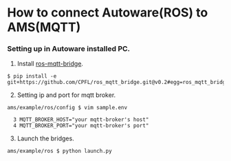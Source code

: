 # How to connect Autoware(ROS) to AMS(MQTT)

### Setting up in Autoware installed PC.

1. Install [ros-mqtt-bridge](https://github.com/CPFL/ros_mqtt_bridge).

```console
$ pip install -e git+https://github.com/CPFL/ros_mqtt_bridge.git@v0.2#egg=ros_mqtt_bridge
```

2. Setting ip and port for mqtt broker.

```console
ams/example/ros/config $ vim sample.env

  3 MQTT_BROKER_HOST="your mqtt-broker's host"
  4 MQTT_BROKER_PORT="your mqtt-broker's port"

```

3. Launch the bridges.

```console
ams/example/ros $ python launch.py
```
